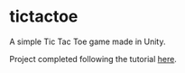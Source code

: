 # tictactoe

A simple Tic Tac Toe game made in Unity.

Project completed following the tutorial [here](https://unity3d.com/learn/tutorials/tic-tac-toe/introduction-and-setting-project?playlist=17111).
